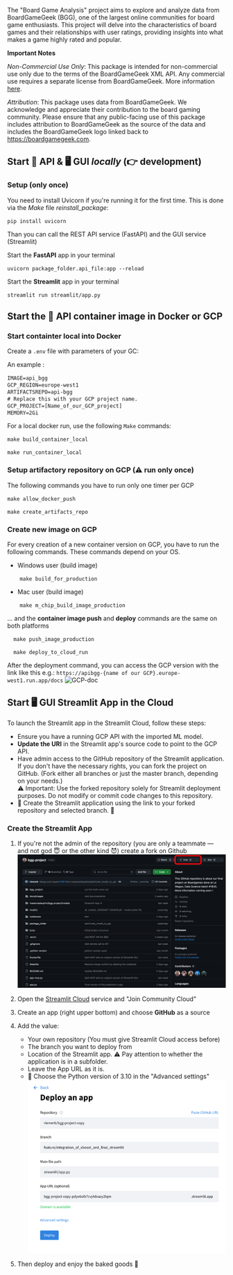 The "Board Game Analysis" project aims to explore and analyze data from BoardGameGeek (BGG), one of the largest online communities for board game enthusiasts. This project will delve into the characteristics of board games and their relationships with user ratings, providing insights into what makes a game highly rated and popular.


**Important Notes**

*Non-Commercial Use Only*: This package is intended for non-commercial use only due to the terms of the BoardGameGeek XML API. Any commercial use requires a separate license from BoardGameGeek. More information [here](https://boardgamegeek.com/wiki/page/XML_API_Terms_of_Use#).

*Attribution*: This package uses data from BoardGameGeek. We acknowledge and appreciate their contribution to the board gaming community. Please ensure that any public-facing use of this package includes attribution to BoardGameGeek as the source of the data and includes the BoardGameGeek logo linked back to https://boardgamegeek.com.


## Start 🔌 API & 🖥️ GUI *locally* (👉 development)

### Setup (only once)
You need to install Uvicorn if you're running it for the first time.
This is done via the *Make* file *reinstall_package*:
```shell
pip install uvicorn
```

Than you can call the REST API service (FastAPI) and the GUI service (Streamlit)

Start the **FastAPI** app in your terminal
```shell
uvicorn package_folder.api_file:app --reload
```

Start the **Streamlit** app in your terminal
```shell
streamlit run streamlit/app.py   
```

## Start the 🔌 API container image in Docker or GCP

### Start containter local into Docker
Create a `.env` file with parameters of your GC:  

An example :
```properties
IMAGE=api_bgg
GCP_REGION=europe-west1
ARTIFACTSREPO=api-bgg
# Replace this with your GCP project name.
GCP_PROJECT=[Name_of_our_GCP_project]
MEMORY=2Gi
```
For a local docker run, use the following `Make` commands:

```shell
make build_container_local
```
```shell
make run_container_local
```

### Setup artifactory repository on GCP (⚠️ run only once)
The following commands you have to run only one timer per GCP

```shell
make allow_docker_push
```
```shell
make create_artifacts_repo
```

### Create new image on GCP
For every creation of a new container version on GCP, you have to run the following commands.
These commands depend on your OS.

* Windows user (build image)
```shell
    make build_for_production
```

* Mac user (build image)
```shell
    make m_chip_build_image_production
```

... and the **container image push** and **deploy** commands are the same on both platforms

```shell
  make push_image_production
```

```shell
  make deploy_to_cloud_run
```

After the deployment command, you can access the GCP version with the link like this e.g.: `https://apibgg-{name of our GCP}.europe-west1.run.app/docs`
![GCP-doc](/docs/images/gcp-doc.png)

## Start 🖥️ GUI Streamlit App in the Cloud
To launch the Streamlit app in the Streamlit Cloud, follow these steps:
* Ensure you have a running GCP API with the imported ML model.
* **Update the URI** in the Streamlit app's source code to point to the GCP API.
* Have admin access to the GitHub repository of the Streamlit application.
  If you don't have the necessary rights, you can fork the project on GitHub.
  (Fork either all branches or just the master branch, depending on your needs.)  
  ⚠️ Important: Use the forked repository solely for Streamlit deployment purposes.
  Do not modify or commit code changes to this repository.
* 🏁 Create the Streamlit application using the link to your forked repository and selected branch. 🏁

### Create the Streamlit App
1. If you're not the admin of the repository
   (you are only a teammate — and not god 😇 or the other kind 😈) create a
fork on Github ![Fork-Github](/docs/images/fork_github.png)

2. Open the [Streamlit Cloud](https://streamlit.io/cloud) service and "Join Community Cloud"
3. Create an app (right upper bottom) and choose **GitHub** as a source
4. Add the value: 
    * Your own repository (You must give Streamlit Cloud access before)
    * The branch you want to deploy from
    * Location of the Streamlit app. ⚠️ Pay attention to whether the application is in a subfolder.
    * Leave the App URL as it is.
    * 🚨 Choose the Python version of 3.10 in the "Advanced settings"  
    ![Streamlit](/docs/images/streamlit_new.png)
5. Then deploy and enjoy the baked goods 🥐



